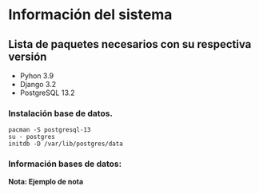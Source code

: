 # Información del sistema


## Lista de paquetes necesarios con su respectiva versión

- Pyhon 3.9
- Django 3.2
- PostgreSQL 13.2

### Instalación base de datos.

    pacman -S postgresql-13
    su - postgres
    initdb -D /var/lib/postgres/data

### Información bases de datos:

**Nota: Ejemplo de nota**
